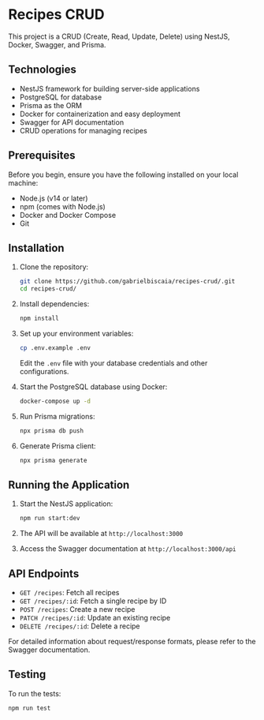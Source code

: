 # Recipes CRUD

This project is a CRUD (Create, Read, Update, Delete) using NestJS, Docker, Swagger, and Prisma.

## Technologies

- NestJS framework for building server-side applications
- PostgreSQL for database
- Prisma as the ORM
- Docker for containerization and easy deployment
- Swagger for API documentation
- CRUD operations for managing recipes

## Prerequisites

Before you begin, ensure you have the following installed on your local machine:

- Node.js (v14 or later)
- npm (comes with Node.js)
- Docker and Docker Compose
- Git

## Installation

1. Clone the repository:
   ```bash
   git clone https://github.com/gabrielbiscaia/recipes-crud/.git
   cd recipes-crud/
   ```

2. Install dependencies:
   ```bash
   npm install
   ```

3. Set up your environment variables:
   ```bash
   cp .env.example .env
   ```
   Edit the `.env` file with your database credentials and other configurations.

4. Start the PostgreSQL database using Docker:
   ```bash
   docker-compose up -d
   ```

5. Run Prisma migrations:
   ```bash
   npx prisma db push
   ```

6. Generate Prisma client:
   ```bash
   npx prisma generate
   ```

## Running the Application

1. Start the NestJS application:
   ```bash
   npm run start:dev
   ```

2. The API will be available at `http://localhost:3000`

3. Access the Swagger documentation at `http://localhost:3000/api`

## API Endpoints

- `GET /recipes`: Fetch all recipes
- `GET /recipes/:id`: Fetch a single recipe by ID
- `POST /recipes`: Create a new recipe
- `PATCH /recipes/:id`: Update an existing recipe
- `DELETE /recipes/:id`: Delete a recipe

For detailed information about request/response formats, please refer to the Swagger documentation.

## Testing

To run the tests:

```bash
npm run test
```
